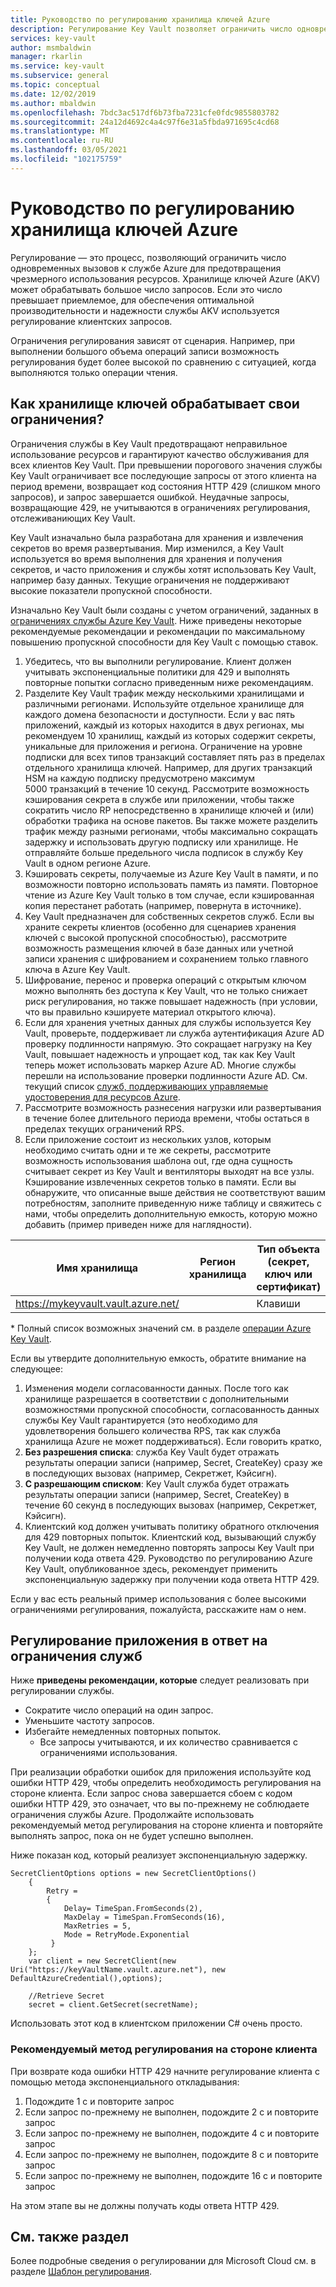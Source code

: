 ```yaml
---
title: Руководство по регулированию хранилища ключей Azure
description: Регулирование Key Vault позволяет ограничить число одновременных вызовов для предотвращения чрезмерного использования ресурсов.
services: key-vault
author: msmbaldwin
manager: rkarlin
ms.service: key-vault
ms.subservice: general
ms.topic: conceptual
ms.date: 12/02/2019
ms.author: mbaldwin
ms.openlocfilehash: 7bdc3ac517df6b73fba7231cfe0fdc9855803782
ms.sourcegitcommit: 24a12d4692c4a4c97f6e31a5fbda971695c4cd68
ms.translationtype: MT
ms.contentlocale: ru-RU
ms.lasthandoff: 03/05/2021
ms.locfileid: "102175759"
---
```

# <a name="azure-key-vault-throttling-guidance"></a>Руководство по регулированию хранилища ключей Azure

Регулирование — это процесс, позволяющий ограничить число одновременных вызовов к службе Azure для предотвращения чрезмерного использования ресурсов. Хранилище ключей Azure (AKV) может обрабатывать большое число запросов. Если это число превышает приемлемое, для обеспечения оптимальной производительности и надежности службы AKV используется регулирование клиентских запросов.

Ограничения регулирования зависят от сценария. Например, при выполнении большого объема операций записи возможность регулирования будет более высокой по сравнению с ситуацией, когда выполняются только операции чтения.

## <a name="how-does-key-vault-handle-its-limits"></a>Как хранилище ключей обрабатывает свои ограничения?

Ограничения службы в Key Vault предотвращают неправильное использование ресурсов и гарантируют качество обслуживания для всех клиентов Key Vault. При превышении порогового значения службы Key Vault ограничивает все последующие запросы от этого клиента на период времени, возвращает код состояния HTTP 429 (слишком много запросов), и запрос завершается ошибкой. Неудачные запросы, возвращающие 429, не учитываются в ограничениях регулирования, отслеживаниющих Key Vault. 

Key Vault изначально была разработана для хранения и извлечения секретов во время развертывания.  Мир изменился, а Key Vault используется во время выполнения для хранения и получения секретов, и часто приложения и службы хотят использовать Key Vault, например базу данных.  Текущие ограничения не поддерживают высокие показатели пропускной способности.

Изначально Key Vault были созданы с учетом ограничений, заданных в [ограничениях службы Azure Key Vault](service-limits.md).  Ниже приведены некоторые рекомендуемые рекомендации и рекомендации по максимальному повышению пропускной способности для Key Vault с помощью ставок.
1. Убедитесь, что вы выполнили регулирование.  Клиент должен учитывать экспоненциальные политики для 429 и выполнять повторные попытки согласно приведенным ниже рекомендациям.
1. Разделите Key Vault трафик между несколькими хранилищами и различными регионами.   Используйте отдельное хранилище для каждого домена безопасности и доступности.   Если у вас пять приложений, каждый из которых находится в двух регионах, мы рекомендуем 10 хранилищ, каждый из которых содержит секреты, уникальные для приложения и региона.  Ограничение на уровне подписки для всех типов транзакций составляет пять раз в пределах отдельного хранилища ключей. Например, для других транзакций HSM на каждую подписку предусмотрено максимум 5000 транзакций в течение 10 секунд. Рассмотрите возможность кэширования секрета в службе или приложении, чтобы также сократить число RP непосредственно в хранилище ключей и (или) обработки трафика на основе пакетов.  Вы также можете разделить трафик между разными регионами, чтобы максимально сокращать задержку и использовать другую подписку или хранилище.  Не отправляйте больше предельного числа подписок в службу Key Vault в одном регионе Azure.
1. Кэшировать секреты, получаемые из Azure Key Vault в памяти, и по возможности повторно использовать память из памяти.  Повторное чтение из Azure Key Vault только в том случае, если кэшированная копия перестанет работать (например, повернута в источнике). 
1. Key Vault предназначен для собственных секретов служб.   Если вы храните секреты клиентов (особенно для сценариев хранения ключей с высокой пропускной способностью), рассмотрите возможность размещения ключей в базе данных или учетной записи хранения с шифрованием и сохранением только главного ключа в Azure Key Vault.
1. Шифрование, перенос и проверка операций с открытым ключом можно выполнять без доступа к Key Vault, что не только снижает риск регулирования, но также повышает надежность (при условии, что вы правильно кэшируете материал открытого ключа).
1. Если для хранения учетных данных для службы используется Key Vault, проверьте, поддерживает ли служба аутентификация Azure AD проверку подлинности напрямую. Это сокращает нагрузку на Key Vault, повышает надежность и упрощает код, так как Key Vault теперь может использовать маркер Azure AD.  Многие службы перешли на использование проверки подлинности Azure AD.  См. текущий список [служб, поддерживающих управляемые удостоверения для ресурсов Azure](../../active-directory/managed-identities-azure-resources/services-support-managed-identities.md#azure-services-that-support-managed-identities-for-azure-resources).
1. Рассмотрите возможность разнесения нагрузки или развертывания в течение более длительного периода времени, чтобы остаться в пределах текущих ограничений RPS.
1. Если приложение состоит из нескольких узлов, которым необходимо считать одни и те же секреты, рассмотрите возможность использования шаблона out, где одна сущность считывает секрет из Key Vault и вентиляторы выходят на все узлы.   Кэширование извлеченных секретов только в памяти.
Если вы обнаружите, что описанные выше действия не соответствуют вашим потребностям, заполните приведенную ниже таблицу и свяжитесь с нами, чтобы определить дополнительную емкость, которую можно добавить (пример приведен ниже для наглядности).

| Имя хранилища | Регион хранилища | Тип объекта (секрет, ключ или сертификат) | Операции * | Тип ключа | Длина ключа или кривая | Ключ HSM?| Требуется устойчивый RPS для состояния | Требуется пиковое число RPS |
|--|--|--|--|--|--|--|--|--|
| https://mykeyvault.vault.azure.net/ | | Клавиши | Sign | EC | P-256 | нет | 200 | 1000 |

\* Полный список возможных значений см. в разделе [операции Azure Key Vault](/rest/api/keyvault/key-operations).

Если вы утвердите дополнительную емкость, обратите внимание на следующее:
1. Изменения модели согласованности данных. После того как хранилище разрешается в соответствии с дополнительными возможностями пропускной способности, согласованность данных службы Key Vault гарантируется (это необходимо для удовлетворения большего количества RPS, так как служба хранилища Azure не может поддерживаться).  Если говорить кратко,
  1. **Без разрешения списка**: служба Key Vault будет отражать результаты операции записи (например, Secret, CreateKey) сразу же в последующих вызовах (например, Секретжет, Кэйсигн).
  1. **С разрешающим списком**: Key Vault служба будет отражать результаты операции записи (например, Secret, CreateKey) в течение 60 секунд в последующих вызовах (например, Секретжет, Кэйсигн).
1. Клиентский код должен учитывать политику обратного отключения для 429 повторных попыток. Клиентский код, вызывающий службу Key Vault, не должен немедленно повторять запросы Key Vault при получении кода ответа 429.  Руководство по регулированию Azure Key Vault, опубликованное здесь, рекомендует применить экспоненциальную задержку при получении кода ответа HTTP 429.

Если у вас есть реальный пример использования с более высокими ограничениями регулирования, пожалуйста, расскажите нам о нем.

## <a name="how-to-throttle-your-app-in-response-to-service-limits"></a>Регулирование приложения в ответ на ограничения служб

Ниже **приведены рекомендации, которые** следует реализовать при регулировании службы.
- Сократите число операций на один запрос.
- Уменьшите частоту запросов.
- Избегайте немедленных повторных попыток. 
    - Все запросы учитываются, и их количество сравнивается с ограничениями использования.

При реализации обработки ошибок для приложения используйте код ошибки HTTP 429, чтобы определить необходимость регулирования на стороне клиента. Если запрос снова завершается сбоем с кодом ошибки HTTP 429, это означает, что вы по-прежнему не соблюдаете ограничения службы Azure. Продолжайте использовать рекомендуемый метод регулирования на стороне клиента и повторяйте выполнять запрос, пока он не будет успешно выполнен.

Ниже показан код, который реализует экспоненциальную задержку. 
```
SecretClientOptions options = new SecretClientOptions()
    {
        Retry =
        {
            Delay= TimeSpan.FromSeconds(2),
            MaxDelay = TimeSpan.FromSeconds(16),
            MaxRetries = 5,
            Mode = RetryMode.Exponential
         }
    };
    var client = new SecretClient(new Uri("https://keyVaultName.vault.azure.net"), new DefaultAzureCredential(),options);
                                 
    //Retrieve Secret
    secret = client.GetSecret(secretName);
```


Использовать этот код в клиентском приложении C# очень просто. 

### <a name="recommended-client-side-throttling-method"></a>Рекомендуемый метод регулирования на стороне клиента

При возврате кода ошибки HTTP 429 начните регулирование клиента с помощью метода экспоненциального откладывания:

1. Подождите 1 с и повторите запрос
2. Если запрос по-прежнему не выполнен, подождите 2 с и повторите запрос
3. Если запрос по-прежнему не выполнен, подождите 4 с и повторите запрос
4. Если запрос по-прежнему не выполнен, подождите 8 с и повторите запрос
5. Если запрос по-прежнему не выполнен, подождите 16 с и повторите запрос

На этом этапе вы не должны получать коды ответа HTTP 429.

## <a name="see-also"></a>См. также раздел

Более подробные сведения о регулировании для Microsoft Cloud см. в разделе [Шаблон регулирования](/azure/architecture/patterns/throttling).
